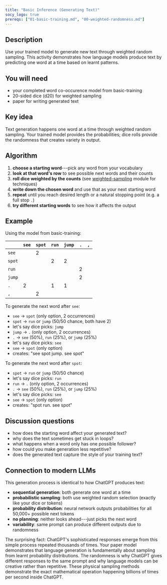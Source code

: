 ```yaml
---
title: "Basic Inference (Generating Text)"
socy_logo: true
prereqs: ["01-basic-training.md", "00-weighted-randomness.md"]
---
```


## Description

Use your trained model to generate new text through weighted random sampling.
This activity demonstrates how language models produce text by predicting one
word at a time based on learnt patterns.

## You will need

- your completed word co-occurence model from basic-training
- 20-sided dice (d20) for weighted sampling
- paper for writing generated text

## Key idea

Text generation happens one word at a time through weighted random sampling.
Your trained model provides the probabilities; dice rolls provide the
randomness that creates variety in output.

## Algorithm

1. **choose a starting word**---pick any word from your vocabulary
2. **look at that word's row** to see possible next words and their counts
3. **roll dice weighted by the counts** (see
   [weighted-sampling](./00-weighted-randomness.md) module for techniques)
4. **write down the chosen word** and use that as your next starting word
5. **repeat** until you reach desired length or a natural stopping point (e.g. a
   full stop `.`)
6. **try different starting words** to see how it affects the output

## Example

Using the model from basic-training:

|        | `see` | `spot` | `run` | `jump` | `.` | `,` |
| ------ | ----- | ------ | ----- | ------ | --- | --- |
| `see`  |       | 2      |       |        |     |     |
| `spot` |       |        | 2     | 2      |     |     |
| `run`  |       |        |       |        | 2   |     |
| `jump` |       |        |       |        | 2   |     |
| `.`    | 2     |        | 1     | 1      |     |     |
| `,`    |       | 2      |       |        |     |     |

To generate the next word after `see`:

- `see` → `spot` (only option, 2 occurrences)
- `spot` → `run` or `jump` (50/50 chance, both have 2)
- let's say dice picks: `jump`
- `jump` → `.` (only option, 2 occurrences)
- `.` → `see` (50%), `run` (25%), or `jump` (25%)
- let's say dice picks: `see`
- `see` → `spot` (only option)
- creates: "see spot jump. see spot"

To generate the next word after `spot`:

- `spot` → `run` or `jump` (50/50 chance)
- let's say dice picks: `run`
- `run` → `.` (only option, 2 occurrences)
- `.` → `see` (50%), `run` (25%), or `jump` (25%)
- let's say dice picks: `see`
- `see` → `spot` (only option)
- creates: "spot run. see spot"

## Discussion questions

- how does the starting word affect your generated text?
- why does the text sometimes get stuck in loops?
- what happens when a word only has one possible follower?
- how could you make generation less repetitive?
- does the generated text capture the style of your training text?

## Connection to modern LLMs

This generation process is identical to how ChatGPT produces text:

- **sequential generation**: both generate one word at a time
- **probabilistic sampling**: both use weighted random selection (exactly like
  your dice or tokens)
- **probability distribution**: neural network outputs probabilities for all
  50,000+ possible next tokens
- **no planning**: neither looks ahead---just picks the next word
- **variability**: same prompt can produce different outputs due to randomness

The surprising fact: ChatGPT's sophisticated responses emerge from this simple
process repeated thousands of times. Your paper model demonstrates that language
generation is fundamentally about sampling from learnt probability
distributions. The randomness is why ChatGPT gives different responses to the
same prompt and why language models can be creative rather than repetitive.
These physical sampling methods demonstrate the exact mathematical operation
happening billions of times per second inside ChatGPT.
